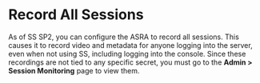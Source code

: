 [title]: # (Record All Sessions)
[tags]: # (Session Recording)
[priority]: # (30)

# Record All Sessions

As of SS SP2, you can configure the ASRA to record all sessions. This causes it to record video and metadata for anyone logging into the server, even when not using SS, including logging into the console. Since these recordings are not tied to any specific secret, you must go to the **Admin > Session Monitoring** page to view them.

